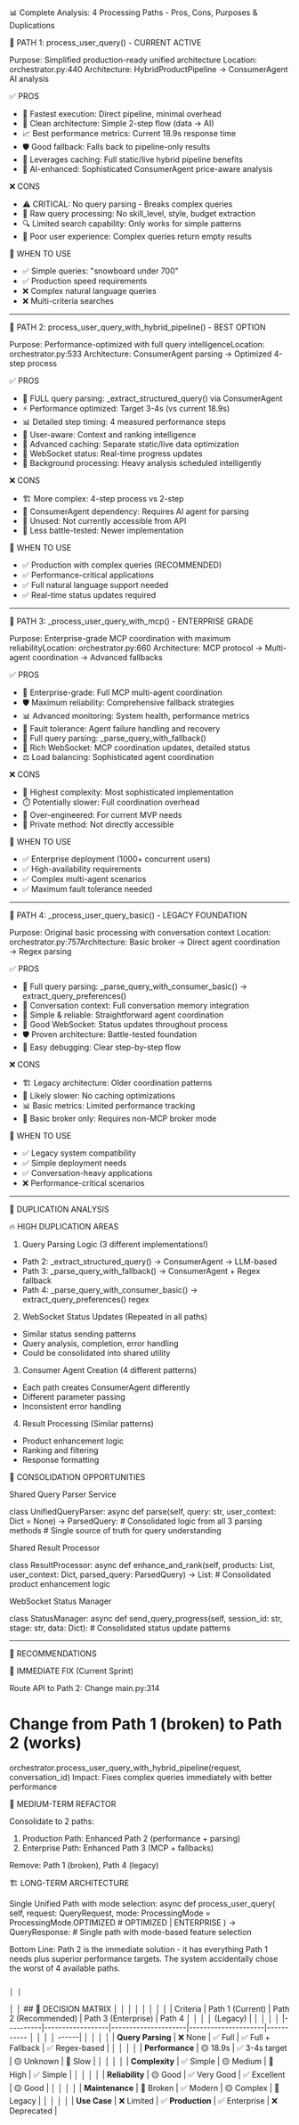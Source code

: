 📊 Complete Analysis: 4 Processing Paths - Pros, Cons, Purposes & Duplications

  🎯 PATH 1: process_user_query() - CURRENT ACTIVE

  Purpose: Simplified production-ready unified architecture
  Location: orchestrator.py:440
  Architecture: HybridProductPipeline → ConsumerAgent AI analysis

  ✅ PROS

  - 🚀 Fastest execution: Direct pipeline, minimal overhead
  - 🎯 Clean architecture: Simple 2-step flow (data → AI)
  - 📈 Best performance metrics: Current 18.9s response time
  - 🛡️ Good fallback: Falls back to pipeline-only results
  - 💾 Leverages caching: Full static/live hybrid pipeline benefits
  - 🤖 AI-enhanced: Sophisticated ConsumerAgent price-aware analysis

  ❌ CONS

  - ⚠️ CRITICAL: No query parsing - Breaks complex queries
  - 📝 Raw query processing: No skill_level, style, budget extraction
  - 🔍 Limited search capability: Only works for simple patterns
  - 🎯 Poor user experience: Complex queries return empty results

  🎯 WHEN TO USE

  - ✅ Simple queries: "snowboard under 700"
  - ✅ Production speed requirements
  - ❌ Complex natural language queries
  - ❌ Multi-criteria searches

  ---
  🎯 PATH 2: process_user_query_with_hybrid_pipeline() - BEST OPTION

  Purpose: Performance-optimized with full query intelligenceLocation:
  orchestrator.py:533
  Architecture: ConsumerAgent parsing → Optimized 4-step process

  ✅ PROS

  - 🧠 FULL query parsing: _extract_structured_query() via ConsumerAgent
  - ⚡ Performance optimized: Target 3-4s (vs current 18.9s)
  - 📊 Detailed step timing: 4 measured performance steps
  - 🎯 User-aware: Context and ranking intelligence
  - 💾 Advanced caching: Separate static/live data optimization
  - 📡 WebSocket status: Real-time progress updates
  - 🔄 Background processing: Heavy analysis scheduled intelligently

  ❌ CONS

  - 🏗️ More complex: 4-step process vs 2-step
  - 🎯 ConsumerAgent dependency: Requires AI agent for parsing
  - 🚀 Unused: Not currently accessible from API
  - 🧪 Less battle-tested: Newer implementation

  🎯 WHEN TO USE

  - ✅ Production with complex queries (RECOMMENDED)
  - ✅ Performance-critical applications
  - ✅ Full natural language support needed
  - ✅ Real-time status updates required

  ---
  🎯 PATH 3: _process_user_query_with_mcp() - ENTERPRISE GRADE

  Purpose: Enterprise-grade MCP coordination with maximum reliabilityLocation:
  orchestrator.py:660
  Architecture: MCP protocol → Multi-agent coordination → Advanced fallbacks

  ✅ PROS

  - 🏢 Enterprise-grade: Full MCP multi-agent coordination
  - 🛡️ Maximum reliability: Comprehensive fallback strategies
  - 📊 Advanced monitoring: System health, performance metrics
  - 🔄 Fault tolerance: Agent failure handling and recovery
  - 🎯 Full query parsing: _parse_query_with_fallback()
  - 📡 Rich WebSocket: MCP coordination updates, detailed status
  - ⚖️ Load balancing: Sophisticated agent coordination

  ❌ CONS

  - 🐌 Highest complexity: Most sophisticated implementation
  - ⏱️ Potentially slower: Full coordination overhead
  - 🔧 Over-engineered: For current MVP needs
  - 🚀 Private method: Not directly accessible

  🎯 WHEN TO USE

  - ✅ Enterprise deployment (1000+ concurrent users)
  - ✅ High-availability requirements
  - ✅ Complex multi-agent scenarios
  - ✅ Maximum fault tolerance needed

  ---
  🎯 PATH 4: _process_user_query_basic() - LEGACY FOUNDATION

  Purpose: Original basic processing with conversation context
  Location: orchestrator.py:757Architecture: Basic broker → Direct agent coordination →
  Regex parsing

  ✅ PROS

  - 🎯 Full query parsing: _parse_query_with_consumer_basic() →
  extract_query_preferences()
  - 💬 Conversation context: Full conversation memory integration
  - 🔧 Simple & reliable: Straightforward agent coordination
  - 📱 Good WebSocket: Status updates throughout process
  - 🛡️ Proven architecture: Battle-tested foundation
  - 🐛 Easy debugging: Clear step-by-step flow

  ❌ CONS

  - 🏗️ Legacy architecture: Older coordination patterns
  - 🐌 Likely slower: No caching optimizations
  - 📊 Basic metrics: Limited performance tracking
  - 🚀 Basic broker only: Requires non-MCP broker mode

  🎯 WHEN TO USE

  - ✅ Legacy system compatibility
  - ✅ Simple deployment needs
  - ✅ Conversation-heavy applications
  - ❌ Performance-critical scenarios

  ---
  🔄 DUPLICATION ANALYSIS

  🔥 HIGH DUPLICATION AREAS

  1. Query Parsing Logic (3 different implementations!)

  - Path 2: _extract_structured_query() → ConsumerAgent → LLM-based
  - Path 3: _parse_query_with_fallback() → ConsumerAgent + Regex fallback
  - Path 4: _parse_query_with_consumer_basic() → extract_query_preferences() regex

  2. WebSocket Status Updates (Repeated in all paths)

  - Similar status sending patterns
  - Query analysis, completion, error handling
  - Could be consolidated into shared utility

  3. Consumer Agent Creation (4 different patterns)

  - Each path creates ConsumerAgent differently
  - Different parameter passing
  - Inconsistent error handling

  4. Result Processing (Similar patterns)

  - Product enhancement logic
  - Ranking and filtering
  - Response formatting

  🎯 CONSOLIDATION OPPORTUNITIES

  Shared Query Parser Service

  class UnifiedQueryParser:
      async def parse(self, query: str, user_context: Dict = None) -> ParsedQuery:
          # Consolidated logic from all 3 parsing methods
          # Single source of truth for query understanding

  Shared Result Processor

  class ResultProcessor:
      async def enhance_and_rank(self, products: List, user_context: Dict, parsed_query: 
  ParsedQuery) -> List:
          # Consolidated product enhancement logic

  WebSocket Status Manager

  class StatusManager:
      async def send_query_progress(self, session_id: str, stage: str, data: Dict):
          # Consolidated status update patterns

  ---
  🚀 RECOMMENDATIONS

  🎯 IMMEDIATE FIX (Current Sprint)

  Route API to Path 2: Change main.py:314
  # Change from Path 1 (broken) to Path 2 (works)
  orchestrator.process_user_query_with_hybrid_pipeline(request, conversation_id)
  Impact: Fixes complex queries immediately with better performance

  🔧 MEDIUM-TERM REFACTOR

  Consolidate to 2 paths:
  1. Production Path: Enhanced Path 2 (performance + parsing)
  2. Enterprise Path: Enhanced Path 3 (MCP + fallbacks)

  Remove: Path 1 (broken), Path 4 (legacy)

  🏗️ LONG-TERM ARCHITECTURE

  Single Unified Path with mode selection:
  async def process_user_query(
      self, 
      request: QueryRequest,
      mode: ProcessingMode = ProcessingMode.OPTIMIZED  # OPTIMIZED | ENTERPRISE
  ) -> QueryResponse:
      # Single path with mode-based feature selection

  Bottom Line: Path 2 is the immediate solution - it has everything Path 1 needs plus
  superior performance targets. The system accidentally chose the worst of 4 available
  paths.



                                                                                         │ │
│ │ ## 🎯 DECISION MATRIX                                                                  │ │
│ │                                                                                        │ │
│ │ | Criteria | Path 1 (Current) | Path 2 (Recommended) | Path 3 (Enterprise) | Path 4    │ │
│ │ (Legacy) |                                                                             │ │
│ │ |----------|------------------|---------------------|---------------------|----------- │ │
│ │ ------|                                                                                │ │
│ │ | **Query Parsing** | ❌ None | ✅ Full | ✅ Full + Fallback | ✅ Regex-based |            │ │
│ │ | **Performance** | 🟡 18.9s | ✅ 3-4s target | 🟡 Unknown | 🔴 Slow |                  │ │
│ │ | **Complexity** | ✅ Simple | 🟡 Medium | 🔴 High | ✅ Simple |                         │ │
│ │ | **Reliability** | 🟡 Good | ✅ Very Good | ✅ Excellent | 🟡 Good |                    │ │
│ │ | **Maintenance** | 🔴 Broken | ✅ Modern | 🟡 Complex | 🔴 Legacy |                    │ │
│ │ | **Use Case** | ❌ Limited | ✅ **Production** | ✅ Enterprise | ❌ Deprecated |  